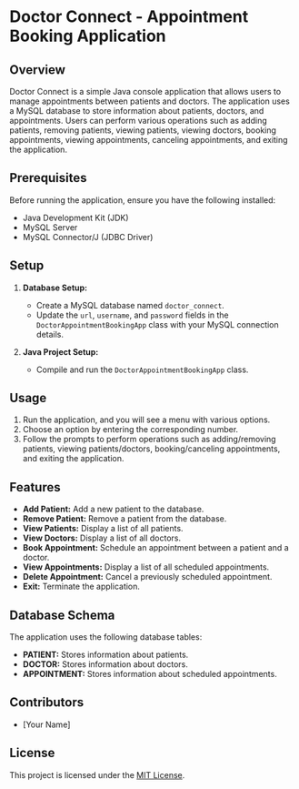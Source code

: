 # Doctor Connect - Appointment Booking Application

## Overview

Doctor Connect is a simple Java console application that allows users to manage appointments between patients and doctors. The application uses a MySQL database to store information about patients, doctors, and appointments. Users can perform various operations such as adding patients, removing patients, viewing patients, viewing doctors, booking appointments, viewing appointments, canceling appointments, and exiting the application.

## Prerequisites

Before running the application, ensure you have the following installed:

- Java Development Kit (JDK)
- MySQL Server
- MySQL Connector/J (JDBC Driver)

## Setup

1. **Database Setup:**
   - Create a MySQL database named `doctor_connect`.
   - Update the `url`, `username`, and `password` fields in the `DoctorAppointmentBookingApp` class with your MySQL connection details.

2. **Java Project Setup:**
   - Compile and run the `DoctorAppointmentBookingApp` class.

## Usage

1. Run the application, and you will see a menu with various options.
2. Choose an option by entering the corresponding number.
3. Follow the prompts to perform operations such as adding/removing patients, viewing patients/doctors, booking/canceling appointments, and exiting the application.

## Features

- **Add Patient:** Add a new patient to the database.
- **Remove Patient:** Remove a patient from the database.
- **View Patients:** Display a list of all patients.
- **View Doctors:** Display a list of all doctors.
- **Book Appointment:** Schedule an appointment between a patient and a doctor.
- **View Appointments:** Display a list of all scheduled appointments.
- **Delete Appointment:** Cancel a previously scheduled appointment.
- **Exit:** Terminate the application.

## Database Schema

The application uses the following database tables:

- **PATIENT:** Stores information about patients.
- **DOCTOR:** Stores information about doctors.
- **APPOINTMENT:** Stores information about scheduled appointments.

## Contributors

- [Your Name]

## License

This project is licensed under the [MIT License](LICENSE).
